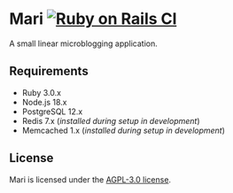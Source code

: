 # Mari [![Ruby on Rails CI](https://github.com/mari-org/mari/actions/workflows/rails.yml/badge.svg)](https://github.com/mari-org/mari/actions/workflows/rails.yml)

A small linear microblogging application.

## Requirements

- Ruby 3.0.x
- Node.js 18.x
- PostgreSQL 12.x
- Redis 7.x (_installed during setup in development_)
- Memcached 1.x (_installed during setup in development_)

## License

Mari is licensed under the [AGPL-3.0 license](LICENSE).
